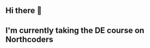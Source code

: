 ## Hi there 👋
## I'm currently taking the DE course on Northcoders

<!--
**JIEguare/JIEguare** is a ✨ _special_ ✨ repository because its `README.md` (this file) appears on your GitHub profile.

Here are some ideas to get you started:

- 🔭 I’m currently working on the Northcoders course
- 🌱 I’m currently learning the Data Engineering course
- 👯 I’m looking to collaborate on several projects
- 🤔 I’m looking for help with ...
- 💬 Ask me about ...
- 📫 How to reach me: ...
- 😄 Pronouns: he/him
- ⚡ Fun fact: ...
-->
